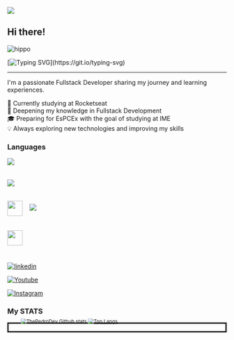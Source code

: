 
  <img src="https://camo.githubusercontent.com/842eb8f0d6467a2a32c9f890c991b900568eee441d1d09681d58b21148b6db3c/68747470733a2f2f63617073756c652d72656e6465722e76657263656c2e6170702f6170693f747970653d776176696e6726636f6c6f723d464630303030266865696768743d3132302673656374696f6e3d686561646572"></img>
  
  
  ##  Hi there!
  ![hippo](https://media3.giphy.com/media/aUovxH8Vf9qDu/giphy.gif)
 
    

  
  [![Typing SVG](https://readme-typing-svg.demolab.com?font=Fira+Code&pause=1000&color=F70000&width=435&lines=Hello+there+%F0%9F%A5%B7!;I'm+fullstack+Developer.;Welcome+to+my+profile!)](https://git.io/typing-svg)


<hr>
I'm a passionate Fullstack Developer sharing my journey and learning experiences.

🚀 Currently studying at Rocketseat</br>
🎯 Deepening my knowledge in Fullstack Development</br>
🎓 Preparing for EsPCEx with the goal of studying at IME</br>
💡 Always exploring new technologies and improving my skills</br>



### Languages

<div style="display: flex; gap: 1rem; align-items: center;">
  <div style="display: flex; flex-direction: column; gap: 0.5rem;">
    <img src="https://img.shields.io/badge/HTML5-E34F26?style=for-the-badge&logo=html5&logoColor=white"></br>
    <img src="https://img.shields.io/badge/CSS3-1572B6?style=for-the-badge&logo=css3&logoColor=white"></br>
    <img src="https://img.shields.io/badge/JavaScript-F7DF1E?style=for-the-badge&logo=javascript&logoColor=black" style="height: 35px;"></br>
    <img src="https://img.shields.io/badge/Python-14354C?style=for-the-badge&logo=python&logoColor=white" style="height: 35px;"></br>
  </div>
  <div>
    <img src="https://i.pinimg.com/originals/9f/cd/84/9fcd84b967950b3b967575be22de7e1f.gif">
  </div>
</div>



[![linkedin](https://img.shields.io/badge/LinkedIn-0077B5?style=for-the-badge&logo=linkedin&logoColor=white)](https://www.linkedin.com/in/pedro-davi-vital-da-silva-david-251431352/)

[![Youtube](https://img.shields.io/badge/YouTube-FF0000?style=for-the-badge&logo=youtube&logoColor=white)]()

[![Instagram](https://img.shields.io/badge/Instagram-E4405F?style=for-the-badge&logo=instagram&logoColor=white)]()




<h3>My STATS</h3>

<div style="display: flex; gap: ; border: solid;">
  <nav style="scale: 0.8; margin-top: -28px">

  ![ThePedroDev Github stats](https://github-readme-stats.vercel.app/api?username=thepedrodev&show_icons=true&theme=radical)
  [![Top Langs](https://github-readme-stats.vercel.app/api/top-langs/?username=thepedrodev&layout=donut)](https://github.com/thepedrodev/github-readme-stats)
  </nav>
  
  <nav>
        <img src="https://i.pinimg.com/originals/9f/cd/84/9fcd84b967950b3b967575be22de7e1f.gif" alt="">
  </nav>
</div>
